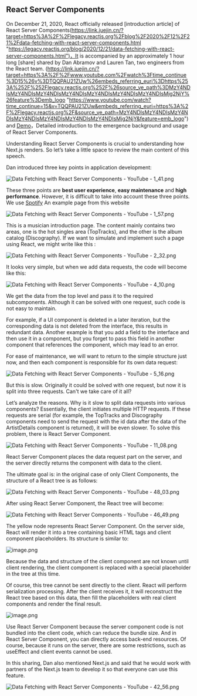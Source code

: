 ## React Server Components

On December 21, 2020, React officially released [introduction article] of React Server Components(https://link.juejin.cn/?target=https%3A%2F%2Flegacy.reactjs.org%2Fblog%2F2020%2F12%2F21%2Fdata-fetching-with-react-server-components.html "https://legacy.reactjs.org/blog/2020/12/21/data-fetching-with-react-server-components.html")，It is accompanied by an approximately 1 hour long [share] shared by Dan Abramov and Lauren Tan, two engineers from the React team. (https://link.juejin.cn/?target=https%3A%2F%2Fwww.youtube.com%2Fwatch%3Ftime_continue%3D15%26v%3DTQQPAU21ZUw%26embeds_referring_euri%3Dhttps%253A%252F%252Flegacy.reactjs.org%252F%26source_ve_path%3DMzY4NDIsMzY4NDIsMzY4NDIsMzY4NDIsMzY4NDIsMzY4NDIsMzY4NDIsMjg2NjY%26feature%3Demb_logo "https://www.youtube.com/watch?time_continue=15&v=TQQPAU21ZUw&embeds_referring_euri=https%3A%2F%2Flegacy.reactjs.org%2F&source_ve_path=MzY4NDIsMzY4NDIsMzY4NDIsMzY4NDIsMzY4NDIsMzY4NDIsMzY4NDIsMjg2NjY&feature=emb_logo") and [Demo](https://link.juejin.cn/?target=https%3A%2F%2Fgithub.com%2Freactjs%2Fserver-components-demo "https://github.com/reactjs/server-components-demo")，Detailed introduction to the emergence background and usage of React Server Components.

Understanding React Server Components is crucial to understanding how Next.js renders. So let’s take a little space to review the main content of this speech.

Dan introduced three key points in application development:

![Data Fetching with React Server Components - YouTube - 1_41.png](https://p3-juejin.byteimg.com/tos-cn-i-k3u1fbpfcp/7680e211aaf54b7e803401b6ecd07a3c~tplv-k3u1fbpfcp-jj-mark:3024:0:0:0:q75.awebp#?w=2560&h=1440&s=838797&e=png&b=1b1d26)

These three points are **best user experience**, **easy maintenance** and **high performance**. However, it is difficult to take into account these three points. We use [Spotify](https://link.juejin.cn/?target=https%3A%2F%2Fopen.spotify.com%2Fartist%2F3WrFJ7ztbogyGnTHbHJFl2 "https://open.spotify.com/artist/3WrFJ7ztbogyGnTHbHJFl2") An example page from this website

![Data Fetching with React Server Components - YouTube - 1_57.png](https://p3-juejin.byteimg.com/tos-cn-i-k3u1fbpfcp/08de63dfe38a4a00bed2aac7ee7e5a2c~tplv-k3u1fbpfcp-jj-mark:3024:0:0:0:q75.awebp#?w=2560&h=1440&s=924428&e=png&b=161616)

This is a musician introduction page. The content mainly contains two areas, one is the hot singles area (TopTracks), and the other is the album catalog (Discography). If we want to simulate and implement such a page using React, we might write like this :

![Data Fetching with React Server Components - YouTube - 2_32.png](https://p3-juejin.byteimg.com/tos-cn-i-k3u1fbpfcp/fe8ed72599f943f6bc1f0941e66f67d2~tplv-k3u1fbpfcp-jj-mark:3024:0:0:0:q75.awebp#?w=2560&h=1440&s=879724&e=png&b=1b1d26)

It looks very simple, but when we add data requests, the code will become like this:

![Data Fetching with React Server Components - YouTube - 4_10.png](https://p3-juejin.byteimg.com/tos-cn-i-k3u1fbpfcp/a76bc145a8414b7688f4a6375a1e6f74~tplv-k3u1fbpfcp-jj-mark:3024:0:0:0:q75.awebp#?w=2560&h=1440&s=1141608&e=png&b=1b1d26)

We get the data from the top level and pass it to the required subcomponents. Although it can be solved with one request, such code is not easy to maintain.

For example, if a UI component is deleted in a later iteration, but the corresponding data is not deleted from the interface, this results in redundant data. Another example is that you add a field to the interface and then use it in a component, but you forget to pass this field in another component that references the component, which may lead to an error.

For ease of maintenance, we will want to return to the simple structure just now, and then each component is responsible for its own data request:

![Data Fetching with React Server Components - YouTube - 5_16.png](https://p3-juejin.byteimg.com/tos-cn-i-k3u1fbpfcp/1c9c9bfbc7294b4bb3d7e2cf1d71d572~tplv-k3u1fbpfcp-jj-mark:3024:0:0:0:q75.awebp#?w=2560&h=1440&s=935649&e=png&b=1b1d26)

But this is slow. Originally it could be solved with one request, but now it is split into three requests. Can't we take care of it all?

Let’s analyze the reasons. Why is it slow to split data requests into various components? Essentially, the client initiates multiple HTTP requests. If these requests are serial (for example, the TopTracks and Discography components need to send the request with the id data after the data of the ArtistDetails component is returned), it will be even slower. To solve this problem, there is React Server Component.

![Data Fetching with React Server Components - YouTube - 11_08.png](https://p3-juejin.byteimg.com/tos-cn-i-k3u1fbpfcp/83e451cb15214ca08d5049555136eaa7~tplv-k3u1fbpfcp-jj-mark:3024:0:0:0:q75.awebp#?w=2560&h=1440&s=604748&e=png&b=1b1d26)

React Server Component places the data request part on the server, and the server directly returns the component with data to the client.

The ultimate goal is: in the original case of only Client Components, the structure of a React tree is as follows:

![Data Fetching with React Server Components - YouTube - 48_03.png](https://p3-juejin.byteimg.com/tos-cn-i-k3u1fbpfcp/a404d317b3604eb4bb238b4efb8c3785~tplv-k3u1fbpfcp-jj-mark:3024:0:0:0:q75.awebp#?w=2560&h=1440&s=557630&e=png&b=1b1d26)

After using React Server Component, the React tree will become:

![Data Fetching with React Server Components - YouTube - 46_49.png](https://p3-juejin.byteimg.com/tos-cn-i-k3u1fbpfcp/a06dcb1d2ea64333b0299a3752f66b3d~tplv-k3u1fbpfcp-jj-mark:3024:0:0:0:q75.awebp#?w=2560&h=1440&s=555556&e=png&b=1b1d26)

The yellow node represents React Server Component. On the server side, React will render it into a tree containing basic HTML tags and client component placeholders. Its structure is similar to:

![image.png](https://p3-juejin.byteimg.com/tos-cn-i-k3u1fbpfcp/08ced5fb4bd945f3aa9d48e520126ccc~tplv-k3u1fbpfcp-jj-mark:3024:0:0:0:q75.awebp#?w=953&h=809&s=314046&e=png&b=fefdfd)

Because the data and structure of the client component are not known until client rendering, the client component is replaced with a special placeholder in the tree at this time.

Of course, this tree cannot be sent directly to the client. React will perform serialization processing. After the client receives it, it will reconstruct the React tree based on this data, then fill the placeholders with real client components and render the final result.

![image.png](https://p3-juejin.byteimg.com/tos-cn-i-k3u1fbpfcp/146a170c4626428db92e5624f5be0212~tplv-k3u1fbpfcp-jj-mark:3024:0:0:0:q75.awebp#?w=919&h=796&s=246213&e=png&b=fefefe)

Use React Server Component because the server component code is not bundled into the client code, which can reduce the bundle size. And in React Server Component, you can directly access back-end resources. Of course, because it runs on the server, there are some restrictions, such as useEffect and client events cannot be used.

In this sharing, Dan also mentioned Next.js and said that he would work with partners of the Next.js team to develop it so that everyone can use this feature.

![Data Fetching with React Server Components - YouTube - 42_56.png](https://p3-juejin.byteimg.com/tos-cn-i-k3u1fbpfcp/3d17f67bc4ac4b399918343d0db3055b~tplv-k3u1fbpfcp-jj-mark:3024:0:0:0:q75.awebp#?w=2560&h=1440&s=332996&e=png&b=1b1d26)

